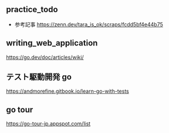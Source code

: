 ## practice_todo

- 参考記事
https://zenn.dev/tara_is_ok/scraps/fcdd5bf4e44b75


## writing_web_application

https://go.dev/doc/articles/wiki/

## テスト駆動開発 go

https://andmorefine.gitbook.io/learn-go-with-tests


## go tour

https://go-tour-jp.appspot.com/list